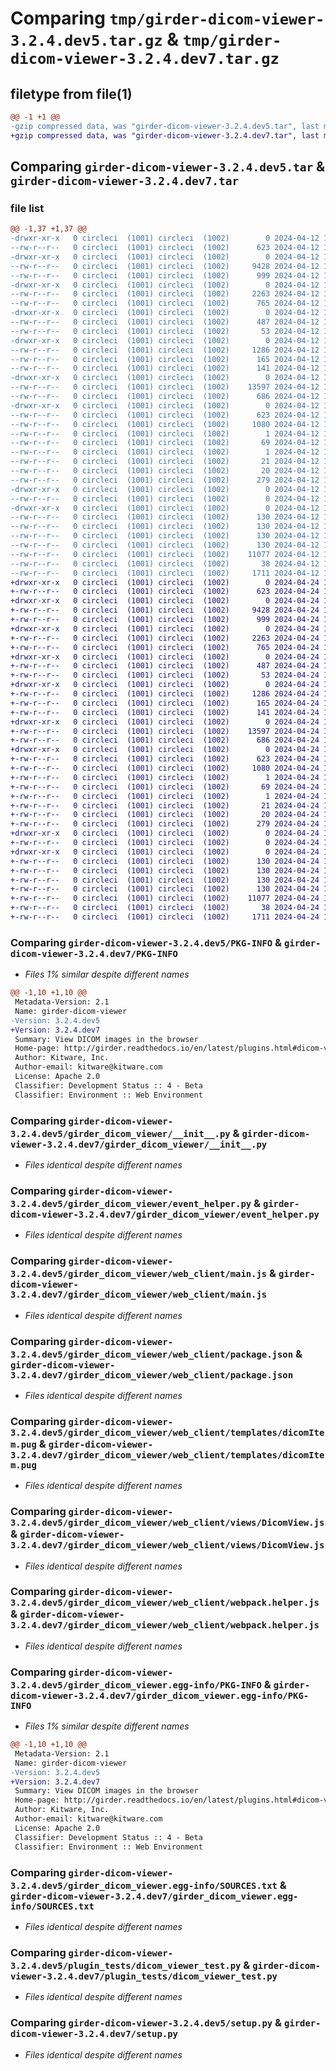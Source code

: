 # Comparing `tmp/girder-dicom-viewer-3.2.4.dev5.tar.gz` & `tmp/girder-dicom-viewer-3.2.4.dev7.tar.gz`

## filetype from file(1)

```diff
@@ -1 +1 @@
-gzip compressed data, was "girder-dicom-viewer-3.2.4.dev5.tar", last modified: Fri Apr 12 18:29:15 2024, max compression
+gzip compressed data, was "girder-dicom-viewer-3.2.4.dev7.tar", last modified: Wed Apr 24 19:12:16 2024, max compression
```

## Comparing `girder-dicom-viewer-3.2.4.dev5.tar` & `girder-dicom-viewer-3.2.4.dev7.tar`

### file list

```diff
@@ -1,37 +1,37 @@
-drwxr-xr-x   0 circleci  (1001) circleci  (1002)        0 2024-04-12 18:29:15.784206 girder-dicom-viewer-3.2.4.dev5/
--rw-r--r--   0 circleci  (1001) circleci  (1002)      623 2024-04-12 18:29:15.784206 girder-dicom-viewer-3.2.4.dev5/PKG-INFO
-drwxr-xr-x   0 circleci  (1001) circleci  (1002)        0 2024-04-12 18:29:15.780206 girder-dicom-viewer-3.2.4.dev5/girder_dicom_viewer/
--rw-r--r--   0 circleci  (1001) circleci  (1002)     9428 2024-04-12 18:28:48.000000 girder-dicom-viewer-3.2.4.dev5/girder_dicom_viewer/__init__.py
--rw-r--r--   0 circleci  (1001) circleci  (1002)      999 2024-04-12 18:28:48.000000 girder-dicom-viewer-3.2.4.dev5/girder_dicom_viewer/event_helper.py
-drwxr-xr-x   0 circleci  (1001) circleci  (1002)        0 2024-04-12 18:29:15.780206 girder-dicom-viewer-3.2.4.dev5/girder_dicom_viewer/web_client/
--rw-r--r--   0 circleci  (1001) circleci  (1002)     2263 2024-04-12 18:28:48.000000 girder-dicom-viewer-3.2.4.dev5/girder_dicom_viewer/web_client/main.js
--rw-r--r--   0 circleci  (1001) circleci  (1002)      765 2024-04-12 18:28:48.000000 girder-dicom-viewer-3.2.4.dev5/girder_dicom_viewer/web_client/package.json
-drwxr-xr-x   0 circleci  (1001) circleci  (1002)        0 2024-04-12 18:29:15.780206 girder-dicom-viewer-3.2.4.dev5/girder_dicom_viewer/web_client/stylesheets/
--rw-r--r--   0 circleci  (1001) circleci  (1002)      487 2024-04-12 18:28:48.000000 girder-dicom-viewer-3.2.4.dev5/girder_dicom_viewer/web_client/stylesheets/dicomItem.styl
--rw-r--r--   0 circleci  (1001) circleci  (1002)       53 2024-04-12 18:28:48.000000 girder-dicom-viewer-3.2.4.dev5/girder_dicom_viewer/web_client/stylesheets/dicomSliceMetadata.styl
-drwxr-xr-x   0 circleci  (1001) circleci  (1002)        0 2024-04-12 18:29:15.780206 girder-dicom-viewer-3.2.4.dev5/girder_dicom_viewer/web_client/templates/
--rw-r--r--   0 circleci  (1001) circleci  (1002)     1286 2024-04-12 18:28:48.000000 girder-dicom-viewer-3.2.4.dev5/girder_dicom_viewer/web_client/templates/dicomItem.pug
--rw-r--r--   0 circleci  (1001) circleci  (1002)      165 2024-04-12 18:28:48.000000 girder-dicom-viewer-3.2.4.dev5/girder_dicom_viewer/web_client/templates/dicomSliceMetadata.pug
--rw-r--r--   0 circleci  (1001) circleci  (1002)      141 2024-04-12 18:28:48.000000 girder-dicom-viewer-3.2.4.dev5/girder_dicom_viewer/web_client/templates/parseDicomItem.pug
-drwxr-xr-x   0 circleci  (1001) circleci  (1002)        0 2024-04-12 18:29:15.780206 girder-dicom-viewer-3.2.4.dev5/girder_dicom_viewer/web_client/views/
--rw-r--r--   0 circleci  (1001) circleci  (1002)    13597 2024-04-12 18:28:48.000000 girder-dicom-viewer-3.2.4.dev5/girder_dicom_viewer/web_client/views/DicomView.js
--rw-r--r--   0 circleci  (1001) circleci  (1002)      686 2024-04-12 18:28:48.000000 girder-dicom-viewer-3.2.4.dev5/girder_dicom_viewer/web_client/webpack.helper.js
-drwxr-xr-x   0 circleci  (1001) circleci  (1002)        0 2024-04-12 18:29:15.780206 girder-dicom-viewer-3.2.4.dev5/girder_dicom_viewer.egg-info/
--rw-r--r--   0 circleci  (1001) circleci  (1002)      623 2024-04-12 18:29:15.000000 girder-dicom-viewer-3.2.4.dev5/girder_dicom_viewer.egg-info/PKG-INFO
--rw-r--r--   0 circleci  (1001) circleci  (1002)     1080 2024-04-12 18:29:15.000000 girder-dicom-viewer-3.2.4.dev5/girder_dicom_viewer.egg-info/SOURCES.txt
--rw-r--r--   0 circleci  (1001) circleci  (1002)        1 2024-04-12 18:29:15.000000 girder-dicom-viewer-3.2.4.dev5/girder_dicom_viewer.egg-info/dependency_links.txt
--rw-r--r--   0 circleci  (1001) circleci  (1002)       69 2024-04-12 18:29:15.000000 girder-dicom-viewer-3.2.4.dev5/girder_dicom_viewer.egg-info/entry_points.txt
--rw-r--r--   0 circleci  (1001) circleci  (1002)        1 2024-04-12 18:29:15.000000 girder-dicom-viewer-3.2.4.dev5/girder_dicom_viewer.egg-info/not-zip-safe
--rw-r--r--   0 circleci  (1001) circleci  (1002)       21 2024-04-12 18:29:15.000000 girder-dicom-viewer-3.2.4.dev5/girder_dicom_viewer.egg-info/requires.txt
--rw-r--r--   0 circleci  (1001) circleci  (1002)       20 2024-04-12 18:29:15.000000 girder-dicom-viewer-3.2.4.dev5/girder_dicom_viewer.egg-info/top_level.txt
--rw-r--r--   0 circleci  (1001) circleci  (1002)      279 2024-04-12 18:28:48.000000 girder-dicom-viewer-3.2.4.dev5/plugin.cmake
-drwxr-xr-x   0 circleci  (1001) circleci  (1002)        0 2024-04-12 18:29:15.780206 girder-dicom-viewer-3.2.4.dev5/plugin_tests/
--rw-r--r--   0 circleci  (1001) circleci  (1002)        0 2024-04-12 18:28:48.000000 girder-dicom-viewer-3.2.4.dev5/plugin_tests/__init__.py
-drwxr-xr-x   0 circleci  (1001) circleci  (1002)        0 2024-04-12 18:29:15.780206 girder-dicom-viewer-3.2.4.dev5/plugin_tests/data/
--rw-r--r--   0 circleci  (1001) circleci  (1002)      130 2024-04-12 18:28:48.000000 girder-dicom-viewer-3.2.4.dev5/plugin_tests/data/000000.dcm.sha512
--rw-r--r--   0 circleci  (1001) circleci  (1002)      130 2024-04-12 18:28:48.000000 girder-dicom-viewer-3.2.4.dev5/plugin_tests/data/000001.dcm.sha512
--rw-r--r--   0 circleci  (1001) circleci  (1002)      130 2024-04-12 18:28:48.000000 girder-dicom-viewer-3.2.4.dev5/plugin_tests/data/000002.dcm.sha512
--rw-r--r--   0 circleci  (1001) circleci  (1002)      130 2024-04-12 18:28:48.000000 girder-dicom-viewer-3.2.4.dev5/plugin_tests/data/000003.dcm.sha512
--rw-r--r--   0 circleci  (1001) circleci  (1002)    11077 2024-04-12 18:28:48.000000 girder-dicom-viewer-3.2.4.dev5/plugin_tests/dicom_viewer_test.py
--rw-r--r--   0 circleci  (1001) circleci  (1002)       38 2024-04-12 18:29:15.784206 girder-dicom-viewer-3.2.4.dev5/setup.cfg
--rw-r--r--   0 circleci  (1001) circleci  (1002)     1711 2024-04-12 18:28:48.000000 girder-dicom-viewer-3.2.4.dev5/setup.py
+drwxr-xr-x   0 circleci  (1001) circleci  (1002)        0 2024-04-24 19:12:16.934561 girder-dicom-viewer-3.2.4.dev7/
+-rw-r--r--   0 circleci  (1001) circleci  (1002)      623 2024-04-24 19:12:16.934561 girder-dicom-viewer-3.2.4.dev7/PKG-INFO
+drwxr-xr-x   0 circleci  (1001) circleci  (1002)        0 2024-04-24 19:12:16.930561 girder-dicom-viewer-3.2.4.dev7/girder_dicom_viewer/
+-rw-r--r--   0 circleci  (1001) circleci  (1002)     9428 2024-04-24 19:11:47.000000 girder-dicom-viewer-3.2.4.dev7/girder_dicom_viewer/__init__.py
+-rw-r--r--   0 circleci  (1001) circleci  (1002)      999 2024-04-24 19:11:47.000000 girder-dicom-viewer-3.2.4.dev7/girder_dicom_viewer/event_helper.py
+drwxr-xr-x   0 circleci  (1001) circleci  (1002)        0 2024-04-24 19:12:16.930561 girder-dicom-viewer-3.2.4.dev7/girder_dicom_viewer/web_client/
+-rw-r--r--   0 circleci  (1001) circleci  (1002)     2263 2024-04-24 19:11:47.000000 girder-dicom-viewer-3.2.4.dev7/girder_dicom_viewer/web_client/main.js
+-rw-r--r--   0 circleci  (1001) circleci  (1002)      765 2024-04-24 19:11:47.000000 girder-dicom-viewer-3.2.4.dev7/girder_dicom_viewer/web_client/package.json
+drwxr-xr-x   0 circleci  (1001) circleci  (1002)        0 2024-04-24 19:12:16.930561 girder-dicom-viewer-3.2.4.dev7/girder_dicom_viewer/web_client/stylesheets/
+-rw-r--r--   0 circleci  (1001) circleci  (1002)      487 2024-04-24 19:11:47.000000 girder-dicom-viewer-3.2.4.dev7/girder_dicom_viewer/web_client/stylesheets/dicomItem.styl
+-rw-r--r--   0 circleci  (1001) circleci  (1002)       53 2024-04-24 19:11:47.000000 girder-dicom-viewer-3.2.4.dev7/girder_dicom_viewer/web_client/stylesheets/dicomSliceMetadata.styl
+drwxr-xr-x   0 circleci  (1001) circleci  (1002)        0 2024-04-24 19:12:16.930561 girder-dicom-viewer-3.2.4.dev7/girder_dicom_viewer/web_client/templates/
+-rw-r--r--   0 circleci  (1001) circleci  (1002)     1286 2024-04-24 19:11:47.000000 girder-dicom-viewer-3.2.4.dev7/girder_dicom_viewer/web_client/templates/dicomItem.pug
+-rw-r--r--   0 circleci  (1001) circleci  (1002)      165 2024-04-24 19:11:47.000000 girder-dicom-viewer-3.2.4.dev7/girder_dicom_viewer/web_client/templates/dicomSliceMetadata.pug
+-rw-r--r--   0 circleci  (1001) circleci  (1002)      141 2024-04-24 19:11:47.000000 girder-dicom-viewer-3.2.4.dev7/girder_dicom_viewer/web_client/templates/parseDicomItem.pug
+drwxr-xr-x   0 circleci  (1001) circleci  (1002)        0 2024-04-24 19:12:16.930561 girder-dicom-viewer-3.2.4.dev7/girder_dicom_viewer/web_client/views/
+-rw-r--r--   0 circleci  (1001) circleci  (1002)    13597 2024-04-24 19:11:47.000000 girder-dicom-viewer-3.2.4.dev7/girder_dicom_viewer/web_client/views/DicomView.js
+-rw-r--r--   0 circleci  (1001) circleci  (1002)      686 2024-04-24 19:11:47.000000 girder-dicom-viewer-3.2.4.dev7/girder_dicom_viewer/web_client/webpack.helper.js
+drwxr-xr-x   0 circleci  (1001) circleci  (1002)        0 2024-04-24 19:12:16.934561 girder-dicom-viewer-3.2.4.dev7/girder_dicom_viewer.egg-info/
+-rw-r--r--   0 circleci  (1001) circleci  (1002)      623 2024-04-24 19:12:16.000000 girder-dicom-viewer-3.2.4.dev7/girder_dicom_viewer.egg-info/PKG-INFO
+-rw-r--r--   0 circleci  (1001) circleci  (1002)     1080 2024-04-24 19:12:16.000000 girder-dicom-viewer-3.2.4.dev7/girder_dicom_viewer.egg-info/SOURCES.txt
+-rw-r--r--   0 circleci  (1001) circleci  (1002)        1 2024-04-24 19:12:16.000000 girder-dicom-viewer-3.2.4.dev7/girder_dicom_viewer.egg-info/dependency_links.txt
+-rw-r--r--   0 circleci  (1001) circleci  (1002)       69 2024-04-24 19:12:16.000000 girder-dicom-viewer-3.2.4.dev7/girder_dicom_viewer.egg-info/entry_points.txt
+-rw-r--r--   0 circleci  (1001) circleci  (1002)        1 2024-04-24 19:12:16.000000 girder-dicom-viewer-3.2.4.dev7/girder_dicom_viewer.egg-info/not-zip-safe
+-rw-r--r--   0 circleci  (1001) circleci  (1002)       21 2024-04-24 19:12:16.000000 girder-dicom-viewer-3.2.4.dev7/girder_dicom_viewer.egg-info/requires.txt
+-rw-r--r--   0 circleci  (1001) circleci  (1002)       20 2024-04-24 19:12:16.000000 girder-dicom-viewer-3.2.4.dev7/girder_dicom_viewer.egg-info/top_level.txt
+-rw-r--r--   0 circleci  (1001) circleci  (1002)      279 2024-04-24 19:11:47.000000 girder-dicom-viewer-3.2.4.dev7/plugin.cmake
+drwxr-xr-x   0 circleci  (1001) circleci  (1002)        0 2024-04-24 19:12:16.930561 girder-dicom-viewer-3.2.4.dev7/plugin_tests/
+-rw-r--r--   0 circleci  (1001) circleci  (1002)        0 2024-04-24 19:11:47.000000 girder-dicom-viewer-3.2.4.dev7/plugin_tests/__init__.py
+drwxr-xr-x   0 circleci  (1001) circleci  (1002)        0 2024-04-24 19:12:16.934561 girder-dicom-viewer-3.2.4.dev7/plugin_tests/data/
+-rw-r--r--   0 circleci  (1001) circleci  (1002)      130 2024-04-24 19:11:47.000000 girder-dicom-viewer-3.2.4.dev7/plugin_tests/data/000000.dcm.sha512
+-rw-r--r--   0 circleci  (1001) circleci  (1002)      130 2024-04-24 19:11:47.000000 girder-dicom-viewer-3.2.4.dev7/plugin_tests/data/000001.dcm.sha512
+-rw-r--r--   0 circleci  (1001) circleci  (1002)      130 2024-04-24 19:11:47.000000 girder-dicom-viewer-3.2.4.dev7/plugin_tests/data/000002.dcm.sha512
+-rw-r--r--   0 circleci  (1001) circleci  (1002)      130 2024-04-24 19:11:47.000000 girder-dicom-viewer-3.2.4.dev7/plugin_tests/data/000003.dcm.sha512
+-rw-r--r--   0 circleci  (1001) circleci  (1002)    11077 2024-04-24 19:11:47.000000 girder-dicom-viewer-3.2.4.dev7/plugin_tests/dicom_viewer_test.py
+-rw-r--r--   0 circleci  (1001) circleci  (1002)       38 2024-04-24 19:12:16.934561 girder-dicom-viewer-3.2.4.dev7/setup.cfg
+-rw-r--r--   0 circleci  (1001) circleci  (1002)     1711 2024-04-24 19:11:47.000000 girder-dicom-viewer-3.2.4.dev7/setup.py
```

### Comparing `girder-dicom-viewer-3.2.4.dev5/PKG-INFO` & `girder-dicom-viewer-3.2.4.dev7/PKG-INFO`

 * *Files 1% similar despite different names*

```diff
@@ -1,10 +1,10 @@
 Metadata-Version: 2.1
 Name: girder-dicom-viewer
-Version: 3.2.4.dev5
+Version: 3.2.4.dev7
 Summary: View DICOM images in the browser
 Home-page: http://girder.readthedocs.io/en/latest/plugins.html#dicom-viewer
 Author: Kitware, Inc.
 Author-email: kitware@kitware.com
 License: Apache 2.0
 Classifier: Development Status :: 4 - Beta
 Classifier: Environment :: Web Environment
```

### Comparing `girder-dicom-viewer-3.2.4.dev5/girder_dicom_viewer/__init__.py` & `girder-dicom-viewer-3.2.4.dev7/girder_dicom_viewer/__init__.py`

 * *Files identical despite different names*

### Comparing `girder-dicom-viewer-3.2.4.dev5/girder_dicom_viewer/event_helper.py` & `girder-dicom-viewer-3.2.4.dev7/girder_dicom_viewer/event_helper.py`

 * *Files identical despite different names*

### Comparing `girder-dicom-viewer-3.2.4.dev5/girder_dicom_viewer/web_client/main.js` & `girder-dicom-viewer-3.2.4.dev7/girder_dicom_viewer/web_client/main.js`

 * *Files identical despite different names*

### Comparing `girder-dicom-viewer-3.2.4.dev5/girder_dicom_viewer/web_client/package.json` & `girder-dicom-viewer-3.2.4.dev7/girder_dicom_viewer/web_client/package.json`

 * *Files identical despite different names*

### Comparing `girder-dicom-viewer-3.2.4.dev5/girder_dicom_viewer/web_client/templates/dicomItem.pug` & `girder-dicom-viewer-3.2.4.dev7/girder_dicom_viewer/web_client/templates/dicomItem.pug`

 * *Files identical despite different names*

### Comparing `girder-dicom-viewer-3.2.4.dev5/girder_dicom_viewer/web_client/views/DicomView.js` & `girder-dicom-viewer-3.2.4.dev7/girder_dicom_viewer/web_client/views/DicomView.js`

 * *Files identical despite different names*

### Comparing `girder-dicom-viewer-3.2.4.dev5/girder_dicom_viewer/web_client/webpack.helper.js` & `girder-dicom-viewer-3.2.4.dev7/girder_dicom_viewer/web_client/webpack.helper.js`

 * *Files identical despite different names*

### Comparing `girder-dicom-viewer-3.2.4.dev5/girder_dicom_viewer.egg-info/PKG-INFO` & `girder-dicom-viewer-3.2.4.dev7/girder_dicom_viewer.egg-info/PKG-INFO`

 * *Files 1% similar despite different names*

```diff
@@ -1,10 +1,10 @@
 Metadata-Version: 2.1
 Name: girder-dicom-viewer
-Version: 3.2.4.dev5
+Version: 3.2.4.dev7
 Summary: View DICOM images in the browser
 Home-page: http://girder.readthedocs.io/en/latest/plugins.html#dicom-viewer
 Author: Kitware, Inc.
 Author-email: kitware@kitware.com
 License: Apache 2.0
 Classifier: Development Status :: 4 - Beta
 Classifier: Environment :: Web Environment
```

### Comparing `girder-dicom-viewer-3.2.4.dev5/girder_dicom_viewer.egg-info/SOURCES.txt` & `girder-dicom-viewer-3.2.4.dev7/girder_dicom_viewer.egg-info/SOURCES.txt`

 * *Files identical despite different names*

### Comparing `girder-dicom-viewer-3.2.4.dev5/plugin_tests/dicom_viewer_test.py` & `girder-dicom-viewer-3.2.4.dev7/plugin_tests/dicom_viewer_test.py`

 * *Files identical despite different names*

### Comparing `girder-dicom-viewer-3.2.4.dev5/setup.py` & `girder-dicom-viewer-3.2.4.dev7/setup.py`

 * *Files identical despite different names*

